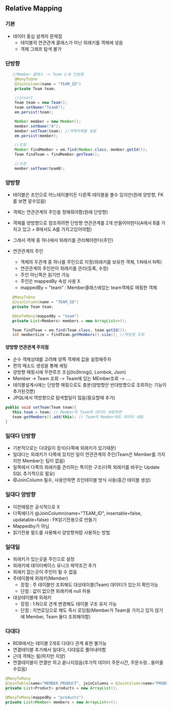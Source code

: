 ## Relative Mapping

### 기본
 - 데이터 중심 설계의 문제점
   - 테이블의 연관관계 클래스가 아닌 외래키를 객체에 넣음
   - 객체 그래프 탐색 불가
   

### 단방향
```java
   //Member 클래스 -> Team 1:N 단방향
    @ManyToOne
    @JoinColumn(name = "TEAM_ID")
    private Team team;

    //insert
    Team team = new Team();
    team.setName("TeamA");
    em.persist(team);

    Member member = new Member();
    member.setName("A");
    member.setTeam(team); //객체자체를 넣음
    em.persist(member);

    //조회
    Member findMember = em.find(Member.class, member.getId());
    Team findTeam = findMember.getTeam();

    //수정
    member.setTeam(teamB);
```

### 양방향
 - 테이블은 조인으로 어느테이블이든 다른쪽 테이블을 볼수 있지만(원래 양방향, FK를 보면 알수있음)
 - 객체는 연관관계의 주인을 정해줘야함(원래 단방향)
 - 객체를 양방향으로 참조하려면 단방향 연관관계를 2개 만들어야한다(A에서 B를 가지고 있고 + B에서도 A를 가지고있어야함)
 - 그래서 객체 중 하나에서 외래키를 관리해야한다(주인)

 - 연관관계의 주인
   - 객체의 두관계 중 하나를 주인으로 지정(외래키를 보유한 객체, 1:N에서 N쪽)
   - 연관관계의 주인만이 외래키를 관리(등록, 수정)
   - 주인 아닌쪽은 읽기만 가능
   - 주인은 mappedBy 속성 사용 X
   - mappedBy = "team" : Member클래스에있는 team객체로 매핑한 객체

```java
   @ManyToOne
   @JoinColumn(name = "TEAM_ID")
   private Team team;

   @OneToMany(mappedBy = "team")
   private List<Members> members = new ArrayList<>(); 

   Team findTeam = em.find(Team.class, team.getId());
   int memberSize = findTeam.getMembers().size(); //역방향 조회
``` 

#### 양방향 연관관계 주의점
   - 순수 객체상태를 고려해 양쪽 객체에 값을 설정해주자
   - 편의 메소드 생성을 통해 세팅
   - 양방향 매핑시에 무한루프 조심(toString(), Lombok, Json)
   - Member -> Team 조회 -> Team에 있는 MEmber조회 -> ....
   - 테이블설계시에는 단방향 매핑으로도 충분(양방향은 반대방향으로 조회하는 기능이 추가된것뿐)
   - JPQL에서 역방향으로 탐색할일이 많음(필요할때 추가)

```java
public void setTeam(Team team){
   this.team = team; // Member의 Team에 데이터 세팅하면
   team.getMembers().add(this); // Team의 Member에도 데이터 세팅
}
```

### 일대다 단방향
 - 기본적으로는 다대일이 정석(다쪽에 외래키가 있기때문)
 - 일대다는 외래키가 다쪽에 있지만 일이 연관관계의 주인(Team은 Member를 가지지만 Member는 팀이 없음)
 - 일쪽에서 다쪽의 외래키를 관리하는 특이한 구조(다쪽 외래키를 바꾸는 Update SQL 추가적으로 필요)
 - @JoinColumn 필수, 사용안하면 조인테이블 방식 사용(중간 테이블 생성)

### 일대다 양방향
 - 이런매핑은 공식적으로 X
 - 다쪽에다가 @JoinColumn(name="TEAM_ID", insertable=false, updatable=false) : FK읽기전용으로 만들기
 - Mappedby가 아님
 - 읽기전용 필드를 사용해서 양방향처럼 사용하는 방법

### 일대일
 - 외래키가 있는곳을 주인으로 설정
 - 외래키에 데이터베이스 유니크 제약조건 추가
 - 외래키 없는곳이 주인이 될 수 없음
 - 주테이블에 외래키(Member)
   - 장점 : 주 테이블만 조회해도 대상테이블(Team) 데이터가 있는지 확인가능
   - 단점 : 값이 없으면 외래키에 null 허용
 - 대상테이블에 외래키
   - 장점 : 1:N으로 관계 변경해도 테이블 구조 유지 가능
   - 단점 : 지연로딩으로 해도 즉시 로딩됨(Member가 Team을 가지고 있지 않기에 Member, Team 둘다 조회해야함)  

### 다대다
 - RDB에서는 테이블 2개로 다대다 관계 표현 불가능
 - 연결테이블 추가해서 일대다, 다대일로 풀어내야함
 - 근데 객체는 됨(하지만 지양)
 - 연결테이블이 연결만 하고 끝나지않음(추가적 데이터 주문시간, 주문수량.. 들어올수있음)

```java
@ManyToMany
@JoinTable(name="MEMBER_PRODUCT", joinColumns = @JoinColumn(name="PRODUCT_ID")), inverseJoinColumns = @JoinColumn(name="MEMBER_ID")
private List<Product> products = new ArrayList();

@ManyToMany(mappedBy = "products")
private List<Member> members = new ArrayList<>();
``` 

